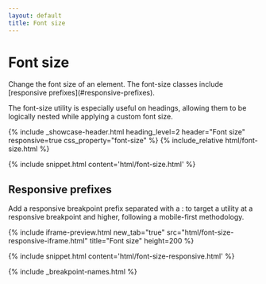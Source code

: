 ```yaml
---
layout: default
title: Font size
---
```


# Font size

<div class="va-introtext" markdown="1">
Change the font size of an element. The font-size classes include [responsive prefixes](#responsive-prefixes).
</div>

The font-size utility is especially useful on headings, allowing them to be logically nested while applying a custom font size.

<div class="site-showcase">
{%
  include _showcase-header.html
  heading_level=2
  header="Font size"
  responsive=true
  css_property="font-size"
%}
{% include_relative html/font-size.html %}
</div>

{% include snippet.html content='html/font-size.html' %}

## Responsive prefixes

Add a responsive breakpoint prefix separated with a : to target a utility at a responsive breakpoint and higher, following a mobile-first methodology.

{% include iframe-preview.html new_tab="true" src="html/font-size-responsive-iframe.html" title="Font size" height=200 %}

{% include snippet.html content='html/font-size-responsive.html' %}

{% include _breakpoint-names.html %}